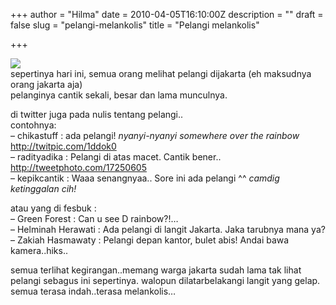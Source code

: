 +++
author = "Hilma"
date = 2010-04-05T16:10:00Z
description = ""
draft = false
slug = "pelangi-melankolis"
title = "Pelangi melankolis"

+++

[![](https://i1.wp.com/1.bp.blogspot.com/_ft2guLgJppw/S7nHSaYUxqI/AAAAAAAAAEI/cFyXLPw0r-8/s200/CIMG0492.JPG?w=780)](https://i0.wp.com/1.bp.blogspot.com/_ft2guLgJppw/S7nHSaYUxqI/AAAAAAAAAEI/cFyXLPw0r-8/s1600/CIMG0492.JPG)  
sepertinya hari ini, semua orang melihat pelangi dijakarta (eh maksudnya orang jakarta aja)  
pelanginya cantik sekali, besar dan lama munculnya.

di twitter juga pada nulis tentang pelangi..  
contohnya:   
– chikastuff : ada pelangi! *nyanyi-nyanyi somewhere over the rainbow* http://twitpic.com/1ddok0   
– radityadika : Pelangi di atas macet. Cantik bener.. http://tweetphoto.com/17250605   
– kepikcantik : Waaa senangnyaa.. Sore ini ada pelangi ^^ *camdig ketinggalan cih!*

atau yang di fesbuk :  
– Green Forest : Can u see D rainbow?!…  
– Helminah Herawati : Ada pelangi di langit Jakarta. Jaka tarubnya mana ya?  
– Zakiah Hasmawaty : Pelangi depan kantor, bulet abis! Andai bawa kamera..hiks..

semua terlihat kegirangan..memang warga jakarta sudah lama tak lihat pelangi sebagus ini sepertinya. walopun dilatarbelakangi langit yang gelap. semua terasa indah..terasa melankolis…

